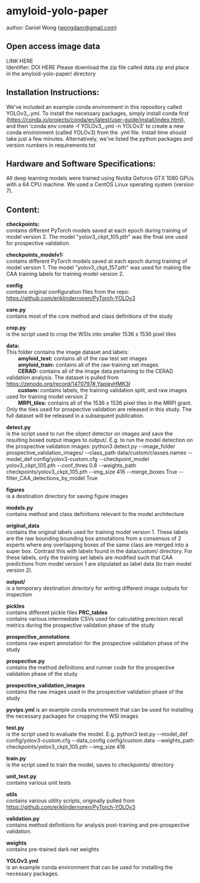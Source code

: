 # amyloid-yolo-paper
author: Daniel Wong (wongdanr@gmail.com)

## Open access image data
LINK HERE <br />
Identifier: DOI HERE
Please download the zip file called data.zip and place in the amyloid-yolo-paper/ directory 

## Installation Instructions:
We've included an example conda environment in this repository called YOLOv3_.yml. To install the necessary packages, simply install conda first (https://conda.io/projects/conda/en/latest/user-guide/install/index.html), and then
'conda env create -f YOLOv3_.yml -n YOLOv3'
to create a new conda environment (called YOLOv3) from the .yml file. Install time should take just a few minutes. 
Alternatively, we've listed the python packages and version numbers in requirements.txt

## Hardware and Software Specifications:
All deep learning models were trained using Nvidia Geforce GTX 1080 GPUs with a 64 CPU machine.
We used a CentOS Linux operating system (version 7).

## Content:

**checkpoints:**<br /> contains different PyTorch models saved at each epoch during training of model version 2. The model "yolov3_ckpt_105.pth" was the final one used for prospective validation.

**checkpoints_modelv1:**<br /> contains different PyTorch models saved at each epoch during training of model version 1. The model "yolov3_ckpt_157.pth" was used for making the CAA training labels for training model version 2. 

**config**<br /> contains original configuration files from the repo: https://github.com/eriklindernoren/PyTorch-YOLOv3

**core.py**<br /> contains most of the core method and class definitions of the study

**crop.py**<br /> is the script used to crop the WSIs into smaller 1536 x 1536 pixel tiles

**data:**<br />
This folder contains the image dataset and labels: <br />
&nbsp;&nbsp;&nbsp;&nbsp;&nbsp;&nbsp;&nbsp;&nbsp;**amyloid_test:** contains all of the raw test set images<br />
&nbsp;&nbsp;&nbsp;&nbsp;&nbsp;&nbsp;&nbsp;&nbsp;**amyloid_train:** contains all of the raw training set images<br />
&nbsp;&nbsp;&nbsp;&nbsp;&nbsp;&nbsp;&nbsp;&nbsp;**CERAD:** contains all of the image data pertaining to the CERAD validation analysis. The dataset is pulled from https://zenodo.org/record/1470797#.YapievHMK3I<br />
&nbsp;&nbsp;&nbsp;&nbsp;&nbsp;&nbsp;&nbsp;&nbsp;**custom:** contains labels, the training validation split, and raw images used for training model version 2 <br />
&nbsp;&nbsp;&nbsp;&nbsp;&nbsp;&nbsp;&nbsp;&nbsp;**MRPI_tiles:** contains all of the 1536 x 1536 pixel tiles in the MRPI grant. Only the tiles used for prospective validation are released in this study. The full dataset will be released in a subsequent publication. <br /> 

**detect.py**<br /> is the script used to run the object detector on images and save the resulting boxed output images to output/. E.g. to run the model detection on the prospective validation images: 
python3 detect.py --image_folder prospective_validation_images/ --class_path data/custom/classes.names --model_def config/yolov3-custom.cfg  --checkpoint_model yolov3_ckpt_105.pth --conf_thres 0.8 --weights_path checkpoints/yolov3_ckpt_105.pth --img_size 416 --merge_boxes True --filter_CAA_detections_by_model True

**figures**<br /> is a destination directory for saving figure images

**models.py**<br /> contains method and class definitions relevant to the model architecture

**original_data**<br /> contains the original labels used for training model version 1. These labels are the raw bounding bounding box annotations from a consensus of 2 experts where any overlapping boxes of the same class are merged into a super box. Contrast this with labels found in the data/custom/ directory. For these labels, only the training set labels are modified such that CAA predictions from model version 1 are stipulated as label data (to train model version 2).

**output/**<br /> is a temporary destination directory for writing different image outputs for inspection

**pickles**<br /> contains different pickle files 
**PRC_tables**<br /> contains various intermediate CSVs used for calculating precision recall metrics during the prospective validation phase of the study

**prospective_annotations**<br /> contains raw expert annotation for the prospective validation phase of the study

**prospective.py**<br /> contains the method definitions and runner code for the prospective validation phase of the study

**prospective_validation_images**<br /> contains the raw images used in the prospective validation phase of the study

**pyvips.yml** is an example conda environment that can be used for installing the necessary packages for cropping the WSI images

**test.py**<br /> is the script used to evaluate the model. E.g. python3 test.py  --model_def config/yolov3-custom.cfg --data_config config/custom.data --weights_path checkpoints/yolov3_ckpt_105.pth --img_size 416 

**train.py**<br /> is the script used to train the model, saves to checkpoints/ directory 

**unit_test.py**<br /> contains various unit tests

**utils**<br /> contains various utility scripts, originally pulled from https://github.com/eriklindernoren/PyTorch-YOLOv3

**validation.py**<br /> contains method definitions for analysis post-training and pre-prospective validation. 

**weights**<br /> contains pre-trained dark net weights

**YOLOv3.yml**<br /> is an example conda environment that can be used for installing the necessary packages.





